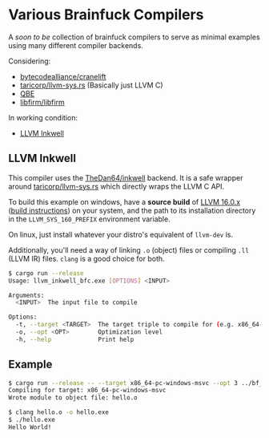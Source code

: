 # Various Brainfuck Compilers

A *soon to be* collection of brainfuck compilers to serve as minimal examples using many different compiler backends.

Considering:
- [bytecodealliance/cranelift](https://github.com/bytecodealliance/wasmtime/tree/main/cranelift)
- [taricorp/llvm-sys.rs](https://gitlab.com/taricorp/llvm-sys.rs) (Basically just LLVM C)
- [QBE](https://c9x.me/compile/)
- [libfirm/libfirm](https://github.com/libfirm/libfirm)


In working condition:
- [LLVM Inkwell](#llvm-inkwell)

## LLVM Inkwell

This compiler uses the [TheDan64/inkwell](https://github.com/TheDan64/inkwell) backend. It is a safe wrapper around [taricorp/llvm-sys.rs](https://gitlab.com/taricorp/llvm-sys.rs) which directly wraps the LLVM C API.

To build this example on windows, have a **source build** of [LLVM 16.0.x](https://github.com/llvm/llvm-project/releases/tag/llvmorg-16.0.6) ([build instructions](https://llvm.org/docs/CMake.html)) on your system, and the path to its installation directory in the `LLVM_SYS_160_PREFIX` environment variable.

On linux, just install whatever your distro's equivalent of `llvm-dev` is.

Additionally, you'll need a way of linking `.o` (object) files or compiling `.ll` (LLVM IR) files. `clang` is a good choice for both.

```sh
$ cargo run --release
Usage: llvm_inkwell_bfc.exe [OPTIONS] <INPUT>

Arguments:
  <INPUT>  The input file to compile

Options:
  -t, --target <TARGET>  The target triple to compile for (e.g. x86_64-pc-linux-gnu, x86_64-pc-windows-msvc). if not specified, the module will be output as LLVM IR
  -o, --opt <OPT>        Optimization level
  -h, --help             Print help
```

## Example

```sh
$ cargo run --release -- --target x86_64-pc-windows-msvc --opt 3 ../bf_examples/hello.bf
Compiling for target: x86_64-pc-windows-msvc
Wrote module to object file: hello.o

$ clang hello.o -o hello.exe
$ ./hello.exe
Hello World!
```


